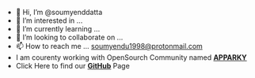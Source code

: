 - 👋 Hi, I’m @soumyenddatta
- 👀 I’m interested in ...
- 🌱 I’m currently learning ...
- 💞️ I’m looking to collaborate on ...
- 📫 How to reach me ... soumyendu1998@protonmail.com
- I am courenty working with OpenSourch Community named [__APPARKY__](https://apparky.vercel.app/)
- Click Here to find our [__GitHub__](github.com/Apparky) Page

<!---
soumyenddatta/soumyenddatta is a ✨ special ✨ repository because its `README.md` (this file) appears on your GitHub profile.
You can click the Preview link to take a look at your changes.
--->
